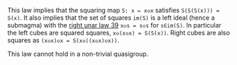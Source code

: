 This law implies that the squaring map `S: x ↦ x◇x` satisfies `S(S(S(x))) = S(x)`.  It also implies that the set of squares `im(S)` is a left ideal (hence a submagma) with the [right unar law 39](https://teorth.github.io/equational_theories/implications/?39) `x◇s = s◇s` for `s∈im(S)`.  In particular the left cubes are squared squares, `x◇(x◇x) = S(S(x))`.  Right cubes are also squares as `(x◇x)◇x = S(x◇((x◇x)◇x))`.

This law cannot hold in a non-trivial quasigroup.
